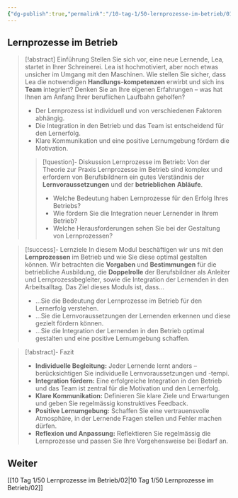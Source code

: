 ```yaml
---
{"dg-publish":true,"permalink":"/10-tag-1/50-lernprozesse-im-betrieb/01/","noteIcon":""}
---
```


## Lernprozesse im Betrieb

>[!abstract] Einführung
>Stellen Sie sich vor, eine neue Lernende, Lea, startet in Ihrer Schreinerei. Lea ist hochmotiviert, aber noch etwas unsicher im Umgang mit den Maschinen. Wie stellen Sie sicher, dass Lea die notwendigen **Handlungs**-**kompetenzen** erwirbt und sich ins **Team** integriert?  Denken Sie an Ihre eigenen Erfahrungen – was hat Ihnen am Anfang Ihrer beruflichen Laufbahn geholfen?
>
>* Der Lernprozess ist individuell und von verschiedenen Faktoren abhängig.
>* Die Integration in den Betrieb und das Team ist entscheidend für den Lernerfolg.
>* Klare Kommunikation und eine positive Lernumgebung fördern die Motivation.
>>[!question]- Diskussion Lernprozesse im Betrieb:  Von der Theorie zur Praxis
>>Lernprozesse im Betrieb sind komplex und erfordern von Berufsbildnern ein gutes Verständnis der **Lernvoraussetzungen** und der **betrieblichen** **Abläufe**.  
>>* Welche Bedeutung haben Lernprozesse für den Erfolg Ihres Betriebs?
>>* Wie fördern Sie die Integration neuer Lernender in Ihrem Betrieb?
>>* Welche Herausforderungen sehen Sie bei der Gestaltung von Lernprozessen?

> [!success]- Lernziele
>In diesem Modul beschäftigen wir uns mit den **Lernprozessen** im Betrieb und wie Sie diese optimal gestalten können. Wir betrachten die **Vorgaben** und **Bestimmungen** für die betriebliche Ausbildung, die **Doppelrolle** der Berufsbildner als Anleiter und Lernprozessbegleiter, sowie die Integration der Lernenden in den Arbeitsalltag.
>Das Ziel dieses Moduls ist, dass…
>* …Sie die Bedeutung der Lernprozesse im Betrieb für den Lernerfolg verstehen.
>* …Sie die Lernvoraussetzungen der Lernenden erkennen und diese gezielt fördern können.
>* …Sie die Integration der Lernenden in den Betrieb optimal gestalten und eine positive Lernumgebung schaffen.

>[!abstract]- Fazit
>* **Individuelle Begleitung:** Jeder Lernende lernt anders –  berücksichtigen Sie individuelle Lernvoraussetzungen und -tempi.
>* **Integration fördern:** Eine erfolgreiche Integration in den Betrieb und das Team ist zentral für die Motivation und den Lernerfolg.
>* **Klare Kommunikation:**  Definieren Sie klare Ziele und Erwartungen und geben Sie regelmässig konstruktives Feedback.
>* **Positive Lernumgebung:** Schaffen Sie eine vertrauensvolle Atmosphäre, in der Lernende Fragen stellen und Fehler machen dürfen.
>* **Reflexion und Anpassung:** Reflektieren Sie regelmässig die Lernprozesse und passen Sie Ihre Vorgehensweise bei Bedarf an.


## Weiter
[[10 Tag 1/50 Lernprozesse im Betrieb/02\|10 Tag 1/50 Lernprozesse im Betrieb/02]]
